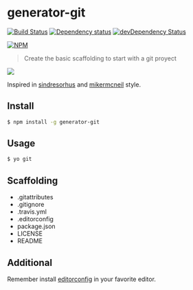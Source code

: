 # generator-git

[![Build Status](https://secure.travis-ci.org/Kikobeats/generator-git.png?branch=master)](https://travis-ci.org/Kikobeats/generator-git)
[![Dependency status](https://david-dm.org/Kikobeats/generator-git.svg)](https://david-dm.org/Kikobeats/generator-git)
[![devDependency Status](https://david-dm.org/Kikobeats/generator-git/dev-status.svg)](https://david-dm.org/Kikobeats/generator-git#info=devDependencies)

[![NPM](https://nodei.co/npm/generator-git.png?downloads=true&stars=true)](https://nodei.co/npm/generator-git/)

> Create the basic scaffolding to start with a git proyect

![](http://i.imgur.com/T2DgNL0.gif)

Inspired in [sindresorhus](https://github.com/sindresorhus) and [mikermcneil](https://github.com/mikermcneil) style.

## Install

```bash
$ npm install -g generator-git
```

## Usage

```bash
$ yo git
```

## Scaffolding

* .gitattributes
* .gitignore
* .travis.yml
* .editorconfig
* package.json
* LICENSE
* README

## Additional

Remember install [editorconfig](http://editorconfig.org/) in your favorite editor.

